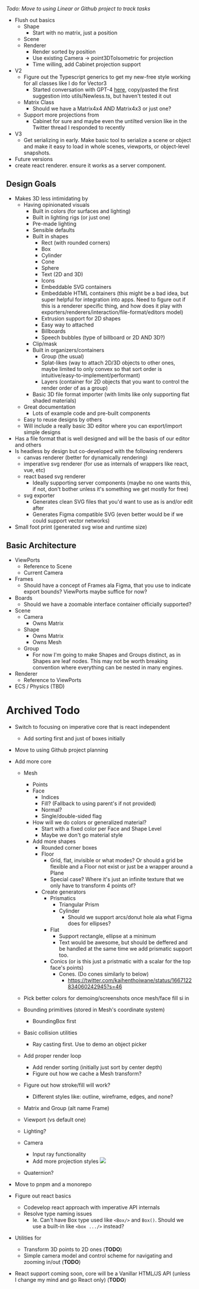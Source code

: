 _Todo: Move to using Linear or Github project to track tasks_

- Flush out basics
  - Shape
    - Start with no matrix, just a position
  - Scene
  - Renderer
    - Render sorted by position
    - Use existing Camera -> point3DToIsometric for projection
    - Time willing, add Cabinet projection support
- V2
  - Figure out the Typescript generics to get my new-free style working for all classes like I do for Vector3
    - Started conversation with GPT-4 [here](https://chat.openai.com/c/8123a35d-6a57-4529-b274-533849ace3f6), copy/pasted the first suggestion into utils/Newless.ts, but haven't tested it out
  - Matrix Class
    - Should we have a Matrix4x4 AND Matrix4x3 or just one?
  - Support more projections from
    - Cabinet for sure and maybe even the untilted version like in the Twitter thread I responded to recently
- V3
   - Get serializing in early. Make basic tool to serialize a scene or object and make it easy to load in whole scenes, viewports, or object-level snapshots.
- Future versions
- create react renderer. ensure it works as a server component. 

## Design Goals

- Makes 3D less intimidating by
  - Having opinionated visuals
    - Built in colors (for surfaces and lighting)
    - Built in lighting rigs (or just one)
    - Pre-made lighting
    - Sensible defaults
    - Built in shapes
      - Rect (with rounded corners)
      - Box
      - Cylinder
      - Cone
      - Sphere
      - Text (2D and 3D)
      - Icons
      - Embeddable SVG containers
      - Embeddable HTML containers (this might be a bad idea, but super helpful for integration into apps. Need to figure out if this is a renderer specific thing, and how does it play with exporters/renderers/interaction/file-format/editors model)
      - Extrusion support for 2D shapes
      - Easy way to attached
      - Billboards
      - Speech bubbles (type of billboard or 2D AND 3D?)
    - Clip/mask
    - Built in organizers/containers
      - Group (the usual)
      - Splat-likes (way to attach 2D/3D objects to other ones, maybe limited to only convex so that sort order is intuitive/easy-to-implement/performant)
      - Layers (container for 2D objects that you want to control the render order of as a group)
    - Basic 3D file format importer (with limits like only supporting flat shaded materials)
  - Great documentation
    - Lots of example code and pre-built components
  - Easy to reuse designs by others
  - Will include a really basic 3D editor where you can export/import simple designs
- Has a file format that is well designed and will be the basis of our editor and others
- Is headless by design but co-developed with the following renderers
  - canvas renderer (better for dynamically rendering)
  - imperative svg renderer (for use as internals of wrappers like react, vue, etc)
  - react based svg renderer
    - Ideally supporting server components (maybe no one wants this, if not, don't bother unless it's something we get mostly for free)
  - svg exporter
    - Generates clean SVG files that you'd want to use as is and/or edit after
    - Generates Figma compatible SVG (even better would be if we could support vector networks)
- Small foot print (generated svg wise and runtime size)

## Basic Architecture

- ViewPorts
  - Reference to Scene
  - Current Camera
- Frames
  - Should have a concept of Frames ala Figma, that you use to indicate export bounds? ViewPorts maybe suffice for now?
- Boards
  - Should we have a zoomable interface container officially supported?
- Scene
  - Camera
    - Owns Matrix
  - Shape
    - Owns Matrix
    - Owns Mesh
  - Group
    - For now I'm going to make Shapes and Groups distinct, as in Shapes are leaf nodes. This may not be worth breaking convention where everything can be nested in many engines.
- Renderer
  - Reference to ViewPorts
- ECS / Physics (TBD)

# Archived Todo

- Switch to focusing on imperative core that is react independent
  - Add sorting first and just of boxes initially
- Move to using Github project planning
- Add more core

  - Mesh
    - Points
    - Face
      - Indices
      - Fill? (Fallback to using parent's if not provided)
      - Normal?
      - Single/double-sided flag
    - How will we do colors or generalized material?
      - Start with a fixed color per Face and Shape Level
      - Maybe we don't go material style
    - Add more shapes
      - Rounded corner boxes
      - Floor
        - Grid, flat, invisible or what modes? Or should a grid be flexible and a Floor not exist or just be a wrapper around a Plane
        - Special case? Where it's just an infinite texture that we only have to transform 4 points of?
      - Create generators
        - Prismatics
          - Triangular Prism
          - Cylinder
            - Should we support arcs/donut hole ala what Figma does for ellipses?
        - Flat
          - Support rectangle, ellipse at a minimum
          - Text would be awesome, but should be deffered and be handled at the same time we add prismatic support too.
        - Conics (or is this just a pristmatic with a scalar for the top face's points)
          - Cones. (Do cones similarly to below)
            - https://twitter.com/kaihenthoiwane/status/1667122834060242945?s=46
  - Pick better colors for demoing/screenshots once mesh/face fill si in
  - Bounding primitives (stored in Mesh's coordinate system)
    - BoundingBox first
  - Basic collision utilities
    - Ray casting first. Use to demo an object picker
  - Add proper render loop
    - Add render sorting (initially just sort by center depth)
    - Figure out how we cache a Mesh transform?
  - Figure out how stroke/fill will work?
    - Different styles like: outline, wireframe, edges, and none?
  - Matrix and Group (alt name Frame)
  - Viewport (vs default one)
  - Lighting?
  - Camera

    - Input ray functionality
    - Add more projection styles
      <img src="docs/images/types-of-projection.png"/>

  - Quaternion?

- Move to pnpm and a monorepo
- Figure out react basics

  - Codevelop react approach with imperative API internals
  - Resolve type naming issues
    - Ie. Can't have Box type used like `<Box/>` and `Box()`. Should we use a built-in like `<box .../>` instead?

- Utilities for
  - Transform 3D points to 2D ones (**TODO**)
  - Simple camera model and control scheme for navigating and zooming in/out (**TODO**)
- React support coming soon, core will be a Vanillar HTML/JS API (unless I change my mind and go React only) (**TODO**)
